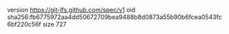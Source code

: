 version https://git-lfs.github.com/spec/v1
oid sha256:fb6775972aa4dd50672709bea9488b8d0873a55b90b6fcea0543fc6bf220c56f
size 727

